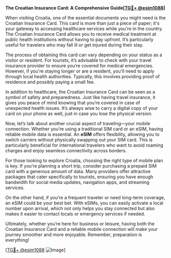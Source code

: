 **The Croatian Insurance Card: A Comprehensive Guide[[TG💪+ @esim1088](https://t.me/s/esim1088)]**

When visiting Croatia, one of the essential documents you might need is the Croatian Insurance Card. This card is more than just a piece of paper; it's your gateway to accessing healthcare services while you're in the country. The Croatian Insurance Card allows you to receive medical treatment at public health institutions without having to pay upfront. It’s particularly useful for travelers who may fall ill or get injured during their stay.

The process of obtaining this card can vary depending on your status as a visitor or resident. For tourists, it’s advisable to check with your travel insurance provider to ensure you’re covered for medical emergencies. However, if you're staying longer or are a resident, you'll need to apply through local health authorities. Typically, this involves providing proof of residence and possibly paying a small fee.

In addition to healthcare, the Croatian Insurance Card can be seen as a symbol of safety and preparedness. Just like having travel insurance, it gives you peace of mind knowing that you’re covered in case of unexpected health issues. It’s always wise to carry a digital copy of your card on your phone as well, just in case you lose the physical version.

Now, let’s talk about another crucial aspect of traveling—your mobile connection. Whether you’re using a traditional SIM card or an eSIM, having reliable mobile data is essential. An **eSIM** offers flexibility, allowing you to switch carriers without physically swapping out your SIM card. This is particularly beneficial for international travelers who want to avoid roaming charges and enjoy seamless connectivity across borders.

For those looking to explore Croatia, choosing the right type of mobile plan is key. If you’re planning a short trip, consider purchasing a prepaid SIM card with a generous amount of data. Many providers offer attractive packages that cater specifically to tourists, ensuring you have enough bandwidth for social media updates, navigation apps, and streaming services.

On the other hand, if you’re a frequent traveler or need long-term coverage, an eSIM could be your best bet. With eSIMs, you can easily activate a local number upon arrival, which not only helps you stay connected but also makes it easier to contact locals or emergency services if needed.

Ultimately, whether you’re here for business or leisure, having both the Croatian Insurance Card and a reliable mobile connection will make your journey smoother and more enjoyable. Remember, preparation is everything!

[[TG💪+ @esim1088](https://t.me/s/esim1088) ![Image](https://i.postimg.cc/Y0z9fWf4/image.png)]